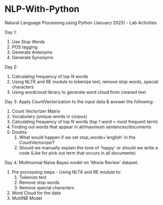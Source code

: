 # NLP-With-Python
Natural Language Processing using Python (January 2025) - Lab Activities

Day 1: 
  1. Use Stop Words
  2. POS tagging
  3. Generate Antonyms
  4. Generate Synonyms

Day 2:
  1. Calculating frequency of top N words
  2. Using NLTK and RE module to tokenize text, remove stop words, special characters
  3. Using wordcloud library to generate word cloud from cleaned text

Day 3: Apply CountVectorization to the input data & answer the following: 
  1. Count Vectorizer Matrix
  2. Vocabulary (unique words in corpus)
  3. Calculating frequency of top N words (top 1 word = most frequent term)
  4. Finding out words that appear in all/maximum sentences/documents
  5. Doubts:
     1. What would happen if we set stop_words='english' in the CountVectorizer?
     2. Should we manually explain the tone of 'happy' or should we write a code (Like for pick out term that occurs in all documents)

Day 4: Multinomial Naive Bayes model on 'Movie Review' dataset: 
  1. Pre processing steps - Using NLTK and RE module to:
     1. Tokenize text
     2. Remove stop words
     3. Remove special characters
  2. Word Cloud for the data
  4. MultiNB Model
